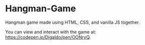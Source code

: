 # Hangman-Game
Hangman game made using HTML, CSS, and vanilla JS together.

You can view and interact with the game at: https://codepen.io/Digaldo/pen/OONryQ.
